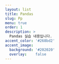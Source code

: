 ```yaml
---
layout: list
title: Pandas
slug: Pp
menu: true
order: 1
description: >
  Pandas 실습 내용입니다.
accent_color: '#268bd2'
accent_image:
  background: '#202020'
  overlay:    false
---
```

